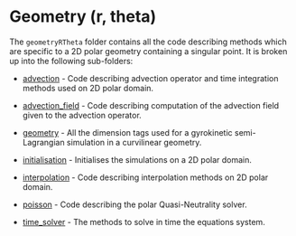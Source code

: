 # Geometry (r, theta)

The `geometryRTheta` folder contains all the code describing methods which are specific to a 2D polar geometry containing a singular point. It is broken up into the following sub-folders:

- [advection](./advection/README.md) - Code describing advection operator and time integration methods used on 2D polar domain.

- [advection\_field](./advection_field/README.md) - Code describing computation of the advection field given to the advection operator. 

- [geometry](./geometry/README.md) - All the dimension tags used for a gyrokinetic semi-Lagrangian simulation in a curvilinear geometry.

- [initialisation](./initialisation/README.md) - Initialises the simulations on a 2D polar domain. 

- [interpolation](./interpolation/README.md) - Code describing interpolation methods on 2D polar domain. 

- [poisson](./poisson/README.md) - Code describing the polar Quasi-Neutrality solver.

- [time\_solver](./time_solver/README.md) - The methods to solve in time the equations system. 


